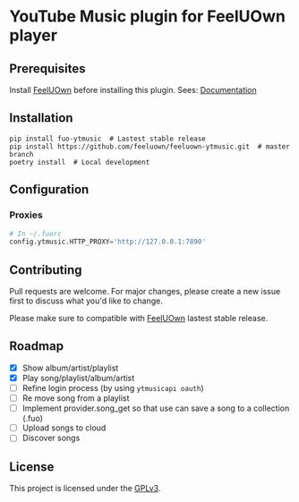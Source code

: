 # YouTube Music plugin for FeelUOwn player

## Prerequisites

Install [FeelUOwn](https://github.com/feeluown/FeelUOwn) before installing this plugin.
Sees: [Documentation](https://feeluown.readthedocs.io/)

## Installation

```shell
pip install fuo-ytmusic  # Lastest stable release
pip install https://github.com/feeluown/feeluown-ytmusic.git  # master branch
poetry install  # Local development
```

## Configuration

### Proxies

```python
# In ~/.fuorc
config.ytmusic.HTTP_PROXY='http://127.0.0.1:7890'
```

## Contributing

Pull requests are welcome. For major changes, please create a new issue first to discuss what you'd like to change.

Please make sure to compatible with [FeelUOwn](https://github.com/feeluown/FeelUOwn) lastest stable release.

## Roadmap

- [x] Show album/artist/playlist
- [x] Play song/playlist/album/artist
- [ ] Refine login process (by using `ytmusicapi oauth`)
- [ ] Re move song from a playlist
- [ ] Implement provider.song_get so that use can save a song to a collection (.fuo)
- [ ] Upload songs to cloud
- [ ] Discover songs

## License

This project is licensed under the [GPLv3](LICENSE.txt).
